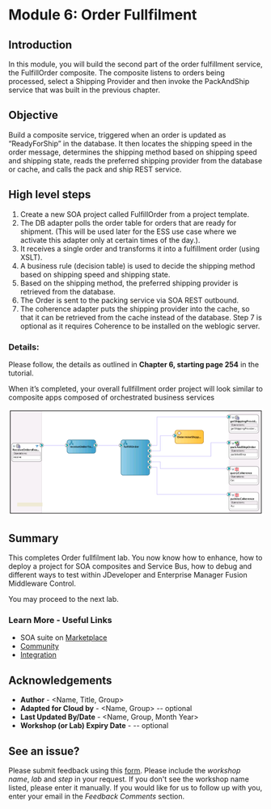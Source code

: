 # Module 6: Order Fullfilment

## Introduction
In this module, you will build the second part of the order fulfillment service, the FulfillOrder composite. The composite listens to orders being processed, select a Shipping Provider and then invoke the PackAndShip service that was built in the previous chapter.

## **Objective**
Build a composite service, triggered when an order is updated as “ReadyForShip” in the database. It then locates the shipping speed in the order message, determines the shipping method based on shipping speed and shipping state, reads the preferred shipping provider from the database or cache, and calls the pack and ship REST service.

## High level steps ##

1. Create a new SOA project called FulfillOrder from a project template.
2. The DB adapter polls the order table for orders that are ready for shipment. (This will be used later for the ESS use case where we activate this adapter only at certain times of the day.).
3. It receives a single order and transforms it into a fulfillment order (using XSLT).
4. A business rule (decision table) is used to decide the shipping method based on shipping speed
and shipping state.
5. Based on the shipping method, the preferred shipping provider is retrieved from the database.
6. The Order is sent to the packing service via SOA REST outbound.
7. The coherence adapter puts the shipping provider into the cache, so that it can be retrieved from the cache instead of the database. Step 7 is optional as it requires Coherence to be installed on the weblogic server.

### Details: ###
Please follow, the details as outlined in **Chapter 6, starting page 254** in the tutorial. 

When it’s completed, your overall fullfillment order project will look similar to composite apps composed of orchestrated business services

![](images/6/OrderFullfillment.png)
    
        
## **Summary**

This completes Order fullfilment lab. You now know how to enhance, how to deploy a project for SOA composites and Service Bus, how to debug and different ways to test within JDeveloper and Enterprise Manager Fusion Middleware Control. 

You may proceed to the next lab.

<!-- [Click here to navigate to Module 7](7-summary-and-next-step.md) -->

### **Learn More - Useful Links** ###
- SOA suite on  <a href="https://cloudmarketplace.oracle.com/marketplace/en_US/listing/70268091"> Marketplace  </a>
- <a href="https://cloudcustomerconnect.oracle.com/"> Community </a>
- <a href="https://www.oracle.com/middleware/technologies/soasuite.html"> Integration</a>

## Acknowledgements
* **Author** - <Name, Title, Group>
* **Adapted for Cloud by** -  <Name, Group> -- optional
* **Last Updated By/Date** - <Name, Group, Month Year>
* **Workshop (or Lab) Expiry Date** - <Month Year> -- optional

## See an issue?
Please submit feedback using this [form](https://apexapps.oracle.com/pls/apex/f?p=133:1:::::P1_FEEDBACK:1). Please include the *workshop name*, *lab* and *step* in your request.  If you don't see the workshop name listed, please enter it manually. If you would like for us to follow up with you, enter your email in the *Feedback Comments* section.
